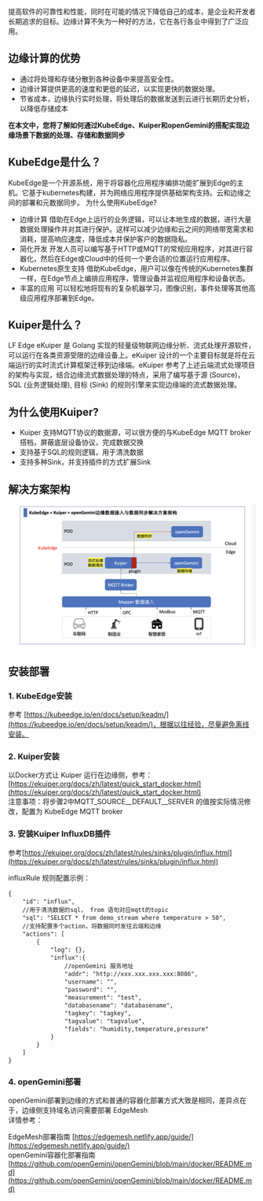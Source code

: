 提高软件的可靠性和性能，同时在可能的情况下降低自己的成本，是企业和开发者长期追求的目标。边缘计算不失为一种好的方法，它在各行各业中得到了广泛应用。
## 边缘计算的优势
-	通过将处理和存储分散到各种设备中来提高安全性。
-	边缘计算提供更高的速度和更低的延迟，以实现更快的数据处理。
-	节省成本，边缘执行实时处理，将处理后的数据发送到云进行长期历史分析，以降低存储成本  

**在本文中，您将了解如何通过KubeEdge、Kuiper和openGemini的搭配实现边缘场景下数据的处理、存储和数据同步**
## KubeEdge是什么？
KubeEdge是一个开源系统，用于将容器化应用程序编排功能扩展到Edge的主机。它基于kubernetes构建，并为网络应用程序提供基础架构支持。云和边缘之间的部署和元数据同步。
为什么使用KubeEdge?
-	边缘计算
借助在Edge上运行的业务逻辑，可以让本地生成的数据，进行大量数据处理操作并对其进行保护。这样可以减少边缘和云之间的网络带宽需求和消耗，提高响应速度，降低成本并保护客户的数据隐私。
-	简化开发
开发人员可以编写基于HTTP或MQTT的常规应用程序，对其进行容器化，然后在Edge或Cloud中的任何一个更合适的位置运行应用程序。
-	Kubernetes原生支持
借助KubeEdge，用户可以像在传统的Kubernetes集群一样，在Edge节点上编排应用程序，管理设备并监视应用程序和设备状态。
-	丰富的应用
可以轻松地将现有的复杂机器学习，图像识别，事件处理等其他高级应用程序部署到Edge。
## Kuiper是什么？
LF Edge eKuiper 是 Golang 实现的轻量级物联网边缘分析、流式处理开源软件，可以运行在各类资源受限的边缘设备上。eKuiper 设计的一个主要目标就是将在云端运行的实时流式计算框架迁移到边缘端。eKuiper 参考了上述云端流式处理项目的架构与实现，结合边缘流式数据处理的特点，采用了编写基于源 (Source)，SQL (业务逻辑处理), 目标 (Sink) 的规则引擎来实现边缘端的流式数据处理。
## 为什么使用Kuiper?
-	Kuiper 支持MQTT协议的数据源，可以很方便的与KubeEdge MQTT broker搭档，屏蔽底层设备协议，完成数据交换
-	支持基于SQL的规则逻辑，用于清洗数据
-	支持多种Sink，并支持插件的方式扩展Sink
## 解决方案架构

<img src="./images/arch.png">

## 安装部署
### 1. KubeEdge安装
参考 [https://kubeedge.io/en/docs/setup/keadm/](https://kubeedge.io/en/docs/setup/keadm/)，根据以往经验，尽量避免离线安装。
### 2. Kuiper安装
以Docker方式让 Kuiper 运行在边缘侧，参考：[https://ekuiper.org/docs/zh/latest/quick_start_docker.html](https://ekuiper.org/docs/zh/latest/quick_start_docker.html)  
注意事项：将步骤2中MQTT_SOURCE__DEFAULT__SERVER 的值按实际情况修改，配置为 KubeEdge MQTT broker
### 3. 安装Kuiper InfluxDB插件
参考[https://ekuiper.org/docs/zh/latest/rules/sinks/plugin/influx.html](https://ekuiper.org/docs/zh/latest/rules/sinks/plugin/influx.html)   

influxRule 规则配置示例：
```
{
    "id": "influx",
    //用于清洗数据的sql， from 语句对应mqtt的topic
    "sql": "SELECT * from demo_stream where temperature > 50",
    //支持配置多个action，将数据同时发往云端和边缘
    "actions": [
        {
            "log": {},
            "influx":{
                //openGemini 服务地址
                "addr": "http://xxx.xxx.xxx.xxx:8086",
                "username": "",
                "password": "",
                "measurement": "test",
                "databasename": "databasename",
                "tagkey": "tagkey",
                "tagvalue": "tagvalue",
                "fields": "humidity,temperature,pressure"
            }
        }
    ]
}
```
### 4. openGemini部署
openGemini部署到边缘的方式和普通的容器化部署方式大致是相同，差异点在于，边缘侧支持域名访问需要部署 EdgeMesh  
详情参考：  

EdgeMesh部署指南 [https://edgemesh.netlify.app/guide/](https://edgemesh.netlify.app/guide/)  
openGemini容器化部署指南 [https://github.com/openGemini/openGemini/blob/main/docker/README.md](https://github.com/openGemini/openGemini/blob/main/docker/README.md)
